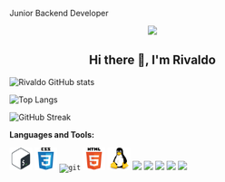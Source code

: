 <!-- [![Typing SVG](https://readme-typing-svg.herokuapp.com?multiline=true&width=500&lines=Full-stack+web+and+app+developer.++++++++++)](https://git.io/typing-svg) -->
Junior Backend Developer
<p align="center">
  <img width="92" src="https://raw.githubusercontent.com/shinokada/shinokada/master/assets/mkdir.png" />
</p>  
<h2 align="center">Hi there 👋, I'm Rivaldo</h2>


<!-- <a href="https://blog.codewithshin.com/" target="blank">Blog: <img align="center" src="https://cdn.jsdelivr.net/npm/simple-icons@3.0.1/icons/medium.svg" alt="Medium" height="30" width="40" /></a> <a href="https://twitter.com/shinokada" target="blank">Twitter: <img align="center" src="https://cdn.jsdelivr.net/npm/simple-icons@3.0.1/icons/twitter.svg" alt="Medium" height="30" width="40" /></a>

<h2>🏆 Github Profile Trophy</h2>
<img width=800 src="https://github-profile-trophy.vercel.app/?username=shinokada&column=9&theme=gruvbox&no-frame=true"/> -->

![Rivaldo GitHub stats](https://github-readme-stats.vercel.app/api?username=Rivaldz&show_icons=true&theme=tokyonight)


![Top Langs](https://github-readme-stats.vercel.app/api/top-langs/?username=Rivaldz&layout=compact)

![GitHub Streak](https://github-readme-streak-stats.herokuapp.com?user=Rivaldz&theme=neon-palenight&hide_border=true)

<!-- <h3 align="left">Languages and Tools:</h3> -->

<!-- ## My Repos

[![vennfig](https://github-readme-stats.vercel.app/api/pin/?username=Rivaldz&repo=shinokada&show_owner=true)](https://github.com/shinokada/shinokada)

[![statsfig](https://github-readme-stats.vercel.app/api/pin/?username=Rivaldz&repo=gitstart&show_owner=true)](https://github.com/shinokada/gitstart)

[![Covid 19 Stats](https://github-readme-stats.vercel.app/api/pin/?username=shinokada&repo=backpack_install&show_owner=true)](https://github.com/shinokada/backpack_install) -->



**Languages and Tools:**  

<code><img src="https://raw.githubusercontent.com/devicons/devicon/master/icons/bash/bash-original.svg" alt="bash" width="40" height="40"/></code>
<code><img src="https://raw.githubusercontent.com/devicons/devicon/master/icons/css3/css3-original-wordmark.svg" alt="css3" width="40" height="40"/></code>
<code><img src="https://www.vectorlogo.zone/logos/git-scm/git-scm-icon.svg" alt="git" width="40" height="40"/></code>
<code><img src="https://raw.githubusercontent.com/devicons/devicon/master/icons/html5/html5-original-wordmark.svg" alt="html5" width="40" height="40"/></code>
<code><img src="https://raw.githubusercontent.com/devicons/devicon/master/icons/linux/linux-original.svg" alt="linux" width="40" height="40"/></code>
<code><img height="40" src="https://raw.githubusercontent.com/shinokada/shinokada/master/assets/python.png"></code>
<code><img height="40" src="https://raw.githubusercontent.com/shinokada/shinokada/master/assets/javascript.png"></code>
<code><img height="40" src="https://raw.githubusercontent.com/shinokada/shinokada/master/assets/php.png"></code>
<code><img height="40" src="https://raw.githubusercontent.com/shinokada/shinokada/master/assets/visual-studio-code.png"></code>
<code><img height="40" src="https://raw.githubusercontent.com/shinokada/shinokada/master/assets/vim.png"></code>  

<!-- ![](https://komarev.com/ghpvc/?username=shinokada) -->
